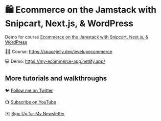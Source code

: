 # 🛍 Ecommerce on the Jamstack with Snipcart, Next.js, & WordPress

Demo for course [Ecommerce on the Jamstack with Snipcart, Next.js, & WordPress](https://spacejelly.dev/levelupecommerce)

🧑‍🏫 Course: https://spacejelly.dev/levelupecommerce

💻 Demo: https://my-ecommerce-app.netlify.app/

## More tutorials and walkthroughs

🐦 [Follow me on Twitter](https://twitter.com/colbyfayock)

📺 [Subscribe on YouTube](https://www.youtube.com/colbyfayock)

✉️ [Sign Up for My Newsletter](https://colbyfayock.com/newsletter)
